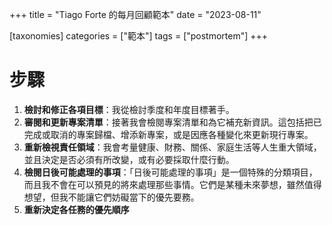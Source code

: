 +++
title = "Tiago Forte 的每月回顧範本"
date = "2023-08-11"

[taxonomies]
categories = ["範本"]
tags = ["postmortem"]
+++

# 步驟
1. **檢討和修正各項目標**：我從檢討季度和年度目標著手。
2. **審閱和更新專案清單**：接著我會檢閱專案清單和為它補充新資訊。這包括把已完成或取消的專案歸檔、增添新專案，或是因應各種變化來更新現行專案。
3. **重新檢視責任領域**：我會考量健康、財務、關係、家庭生活等人生重大領域，並且決定是否必須有所改變，或有必要採取什麼行動。
4. **檢閱日後可能處理的事項**：「日後可能處理的事項」是一個特殊的分類項目，而且我不會在可以預見的將來處理那些事情。它們是某種未來夢想，雖然值得想望，但我不能讓它們妨礙當下的優先要務。
5. **重新決定各任務的優先順序**
